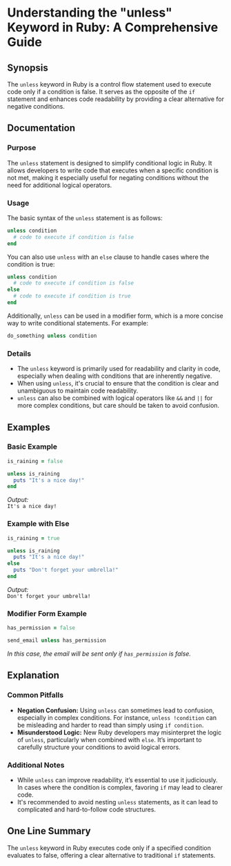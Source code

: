 <!--
Meta Description: # Understanding the "unless" Keyword in Ruby: A Comprehensive Guide ## Synopsis The `unless` keyword in Ruby is a control flow statement used to execu...
Meta Keywords: unless, condition, ruby, code, false
-->

# Understanding the "unless" Keyword in Ruby: A Comprehensive Guide

## Synopsis
The `unless` keyword in Ruby is a control flow statement used to execute code only if a condition is false. It serves as the opposite of the `if` statement and enhances code readability by providing a clear alternative for negative conditions.

## Documentation
### Purpose
The `unless` statement is designed to simplify conditional logic in Ruby. It allows developers to write code that executes when a specific condition is not met, making it especially useful for negating conditions without the need for additional logical operators.

### Usage
The basic syntax of the `unless` statement is as follows:

```ruby
unless condition
  # code to execute if condition is false
end
```

You can also use `unless` with an `else` clause to handle cases where the condition is true:

```ruby
unless condition
  # code to execute if condition is false
else
  # code to execute if condition is true
end
```

Additionally, `unless` can be used in a modifier form, which is a more concise way to write conditional statements. For example:

```ruby
do_something unless condition
```

### Details
- The `unless` keyword is primarily used for readability and clarity in code, especially when dealing with conditions that are inherently negative.
- When using `unless`, it's crucial to ensure that the condition is clear and unambiguous to maintain code readability.
- `unless` can also be combined with logical operators like `&&` and `||` for more complex conditions, but care should be taken to avoid confusion.

## Examples
### Basic Example

```ruby
is_raining = false

unless is_raining
  puts "It's a nice day!"
end
```

*Output:*  
`It's a nice day!`

### Example with Else

```ruby
is_raining = true

unless is_raining
  puts "It's a nice day!"
else
  puts "Don't forget your umbrella!"
end
```

*Output:*  
`Don't forget your umbrella!`

### Modifier Form Example

```ruby
has_permission = false

send_email unless has_permission
```

*In this case, the email will be sent only if `has_permission` is false.*

## Explanation
### Common Pitfalls
- **Negation Confusion:** Using `unless` can sometimes lead to confusion, especially in complex conditions. For instance, `unless !condition` can be misleading and harder to read than simply using `if condition`.
- **Misunderstood Logic:** New Ruby developers may misinterpret the logic of `unless`, particularly when combined with `else`. It’s important to carefully structure your conditions to avoid logical errors.

### Additional Notes
- While `unless` can improve readability, it’s essential to use it judiciously. In cases where the condition is complex, favoring `if` may lead to clearer code.
- It's recommended to avoid nesting `unless` statements, as it can lead to complicated and hard-to-follow code structures.

## One Line Summary
The `unless` keyword in Ruby executes code only if a specified condition evaluates to false, offering a clear alternative to traditional `if` statements.